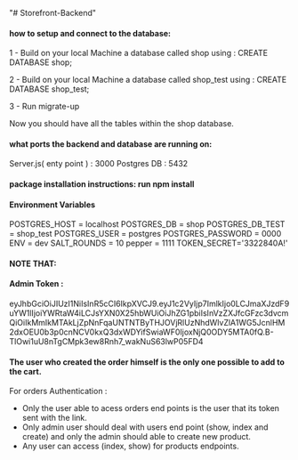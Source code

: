 "# Storefront-Backend" 

#### how to setup and connect to the database:

1 - Build on your local Machine a database called shop
using : CREATE DATABASE shop;

2 - Build on your local Machine a database called shop_test
using : CREATE DATABASE shop_test;

3 - Run migrate-up

Now you should have all the tables within the shop database.



#### what ports the backend and database are running on:
Server.js( enty point ) : 3000
Postgres DB : 5432


#### package installation instructions: run npm install

#### Environment Variables
POSTGRES_HOST = localhost
POSTGRES_DB = shop
POSTGRES_DB_TEST = shop_test
POSTGRES_USER = postgres
POSTGRES_PASSWORD = 0000
ENV = dev
SALT_ROUNDS = 10
pepper = 1111
TOKEN_SECRET='3322840A!'

#### NOTE THAT:
#### Admin Token : 

eyJhbGciOiJIUzI1NiIsInR5cCI6IkpXVCJ9.eyJ1c2VyIjp7ImlkIjo0LCJmaXJzdF9uYW1lIjoiYWRtaW4iLCJsYXN0X25hbWUiOiJhZG1pbiIsInVzZXJfcGFzc3dvcmQiOiIkMmIkMTAkLjZpNnFqaUNTNTByTHJOVjRlUzNhdWlvZlA1WG5JcnlHM2dxOEU0b3p0cnNCV0kxQ3dxWDYifSwiaWF0IjoxNjQ0ODY5MTA0fQ.B-TlOwi1uU8nTgCMpk3ew8Rnh7_wakNuS63lwP05FD4

#### The user who created the order himself is the only one possible to add to the cart.

For orders Authentication : 
- Only the user able to acess orders end points is the user that its token sent with the link.
- Only admin user should deal with users end point (show, index and create) and only the admin should able to create new product.
- Any user can access (index, show) for products endpoints.



